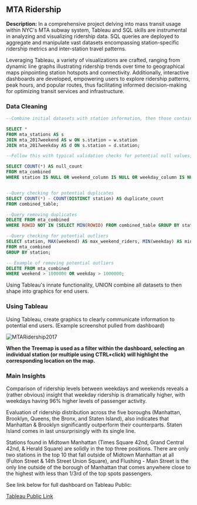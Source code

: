 ## MTA Ridership

**Description:** In a comprehensive project delving into mass transit usage within NYC's MTA subway system, Tableau and SQL skills are instrumental in analyzing and visualizing ridership data. SQL queries are deployed to aggregate and manipulate vast datasets encompassing station-specific ridership metrics and inter-station travel patterns. 

Leveraging Tableau, a variety of visualizations are crafted, ranging from dynamic line graphs illustrating ridership trends over time to geographical maps pinpointing station hotspots and connectivity. Additionally, interactive dashboards are developed, empowering users to explore ridership patterns, peak hours, and popular routes, thus facilitating informed decision-making for optimizing transit services and infrastructure.

### Data Cleaning

```sql
--Combine initial datasets with station information, then those containing ridership by station for weekdays and weekends.

SELECT *
FROM mta_stations AS s
JOIN mta_2017weekend AS w ON s.station = w.station
JOIN mta_2017weekday AS d ON s.station = d.station;
```

```sql
--Follow this with typical validation checks for potential null values, duplicates, and/or irrational outliers.

SELECT COUNT(*) AS null_count
FROM mta_combined
WHERE station IS NULL OR weekend_column IS NULL OR weekday_column IS NULL;


--Query checking for potential duplicates 
SELECT COUNT(*) - COUNT(DISTINCT station) AS duplicate_count
FROM combined_table;

--Query removing duplicates
DELETE FROM mta_combined
WHERE ROWID NOT IN (SELECT MIN(ROWID) FROM combined_table GROUP BY station);

--Query checking for potential outliers
SELECT station, MAX(weekend) AS max_weekend_riders, MIN(weekday) AS min_weekday_riders
FROM mta_combined
GROUP BY station;

-- Example of removing potential outliers
DELETE FROM mta_combined
WHERE weekend > 1000000 OR weekday > 1000000;

```

Using Tableau's innate functionality, UNION combine all datasets to then shape into graphics for end users.

### Using Tableau

Using Tableau, create graphics to clearly communicate information to potential end users.
(Example screenshot pulled from dashboard)

![MTARidership2017](https://github.com/jordanrrice/jordanrrice.github.io/assets/26234385/cf1ef8bb-f4bf-4990-9e33-11851ed9fd00)

**When the Treemap is used as a filter within the dashboard, selecting an individual station (or multiple using CTRL+click) will highlight the corresponding location on the map.**

### Main Insights

Comparison of ridership levels between weekdays and weekends reveals a (rather obvious) insight that weekday ridership is dramatically higher, with weekdays having 96% higher levels of passenger activity.

Evaluation of ridership distribution across the five boroughs (Manhattan, Brooklyn, Queens, the Bronx, and Staten Island), also indicates that Manhattan & Brooklyn significantly outperform their counterparts. Staten Island comes in last unsurprisingly with its single line.

Stations found in Midtown Manhattan (Times Square 42nd, Grand Central 42nd, & Herald Square) are solidly in the top three positions. There are only two stations in the top 10 that fall outside of Midtown Manhattan at all (Fulton Street & 14th Street Union Square), and Flushing - Main Street is the only line outside of the borough of Manhattan that comes anywhere close to the highest with less than 1/3rd of the top spots passengers.

See link below for full dashboard on Tableau Public:

[Tableau Public Link](https://public.tableau.com/views/NYCSubwayMTARidership-2017/Summary?:language=en-US&:sid=&:display_count=n&:origin=viz_share_link)
